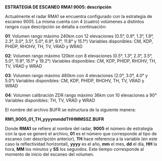 **ESTRATEGIA DE ESCANEO RMA1 9005: descripción**

Actualmente el radar RMA1 se encuentra configurado con la estrategia de escaneo 9005.
La misma cuenta con 4 (cuatro) volúmenes a distintos rangos cuya descripción se
detalla a continuación:

**01**: Volumen rango máximo 240km con 12 elevaciones (0.5°, 0.9°, 1.3°, 1.9°, 2.3°,
3.0°, 3.5°, 5.0°, 6.9°, 9.1°, 11.8° y 15.1°)
Variables disponibles: CM, KDP, PHIDP, RHOHV, TH, TV, VRAD y WRAD

**02**: Volumen rango máximo 120km con 8 elevaciones (0.5°, 1.3°, 2.3°, 3.5°, 5.0°,
11.8°, 15.1° y 19.2°)
Variables disponibles: CM, KDP, PHIDP, RHOHV, TH, TV, VRAD y WRAD

**03**: Volumen rango máximo 480km con 4 elevaciones (2.0°, 3.0°, 4.0° y 5.0°)
Variables disponibles: CM, KDP, PHIDP, RHOHV, TH, TV, VRAD y WRAD

**04**: Volumen calibración ZDR rango máximo 36km con 10 elevaciones a 90°
Variables disponibles: TH, TV, VRAD y WRAD

El nombre del archivo BUFR se estructura de la siguiente manera:

**RM1_9005_01_TH_yyyymmddTHHMMSSZ.BUFR**

Donde **RMA1** se refiere al nombre del radar, **9005** el número de estrategia con la
que se generó el archivo, **01** es el número que corresponde al tipo de escaneo
(ver descripción anterior), **TH** hace referencia a la variable (en este caso la
reflectividad horizontal), **yyyy** es el año, **mm** el mes, **dd** el día, **HH** la hora, **MM**
los minutos y **SS** los segundos. Este tiempo corresponde al momento de inicio del
escaneo del volumen.